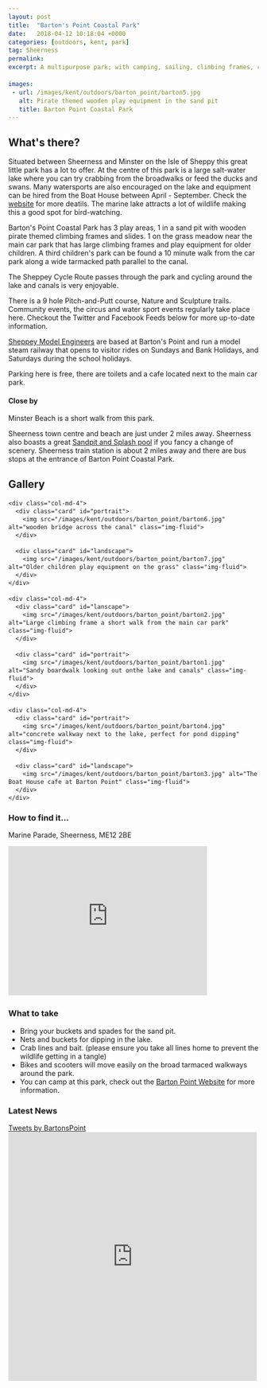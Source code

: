 ```yaml
---
layout: post
title:  "Barton's Point Coastal Park"
date:   2018-04-12 10:18:04 +0000
categories: [outdoors, kent, park]
tag: Sheerness
permalink: 
excerpt: A multipurpose park; with camping, sailing, climbing frames, cycling, and fishing to mention but a few.  There's a lot to do at this great park right by the sea. With a cafe and toilets on site you'll be able to stay all day.

images: 
 - url: /images/kent/outdoors/barton_point/barton5.jpg
   alt: Pirate themed wooden play equipment in the sand pit
   title: Barton Point Coastal Park
---
```


## What's there?
Situated between Sheerness and Minster on the Isle of Sheppy this great little park has a lot to offer.  At the centre of this park is a large salt-water lake where you can try crabbing from the broadwalks or feed the ducks and swans.  Many watersports are also encouraged on the lake and equipment can be hired from the Boat House between April - September.  Check the [website](http://www.bartonspointcoastalpark.co.uk/about/activities/) for more deatils.  The marine lake attracts a lot of wildlife making this a good spot for bird-watching.

Barton's Point Coastal Park has 3 play areas, 1 in a sand pit with wooden pirate themed climbing frames and slides.  1 on the grass meadow near the main car park that has large climbing frames and play equipment for older children.  A third children's park can be found a 10 minute walk from the car park along a wide tarmacked path parallel to the canal.

The Sheppey Cycle Route passes through the park and cycling around the lake and canals is very enjoyable.  

There is a 9 hole Pitch-and-Putt course, Nature and Sculpture trails. Community events, the circus and water sport events regularly take place here.  Checkout the Twitter and Facebook Feeds below for more up-to-date information.

[Sheppey Model Engineers](http://www.sheppeymodelengineering.co.uk/wp/) are based at Barton's Point and run a model steam railway that opens to visitor rides on Sundays and Bank Holidays, and Saturdays during the school holidays.

Parking here is free, there are toilets and a cafe located next to the main car park.

#### Close by

Minster Beach is a short walk from this park. 

Sheerness town centre and beach are just under 2 miles away.  Sheerness also boasts a great [Sandpit and Splash pool](/outdoors/kent/sandpit/park/2018/01/16/sheerness-sandpit.html) if you fancy a change of scenery.  Sheerness train station is about 2 miles away and there are bus stops at the entrance of Barton Point Coastal Park.

## Gallery

<div class="container">

  <div class="row">

    <div class="col-md-4">
      <div class="card" id="portrait">
        <img src="/images/kent/outdoors/barton_point/barton6.jpg" alt="wooden bridge across the canal" class="img-fluid">
      </div>

      <div class="card" id="landscape">
        <img src="/images/kent/outdoors/barton_point/barton7.jpg" alt="Older children play equipment on the grass" class="img-fluid">
      </div>  
    </div>

    <div class="col-md-4">
      <div class="card" id="lanscape">
        <img src="/images/kent/outdoors/barton_point/barton2.jpg" alt="Large climbing frame a short walk from the main car park" class="img-fluid">
      </div>

      <div class="card" id="portrait">
        <img src="/images/kent/outdoors/barton_point/barton1.jpg" alt="Sandy boardwalk looking out onthe lake and canals" class="img-fluid">
      </div>
    </div>

    <div class="col-md-4">
      <div class="card" id="portrait">
        <img src="/images/kent/outdoors/barton_point/barton4.jpg" alt="concrete walkway next to the lake, perfect for pond dipping" class="img-fluid">
      </div>

      <div class="card" id="landscape">
        <img src="/images/kent/outdoors/barton_point/barton3.jpg" alt="The Boat House cafe at Barton Point" class="img-fluid">
      </div>
    </div>

  </div>      
</div>


### How to find it...
Marine Parade, Sheerness, ME12 2BE

<iframe src="https://www.google.com/maps/embed?pb=!1m18!1m12!1m3!1d4974.249901469156!2d0.7843084169729787!3d51.437499138066194!2m3!1f0!2f0!3f0!3m2!1i1024!2i768!4f13.1!3m3!1m2!1s0x47d9299aace0e36d%3A0xd68dbd3058d58849!2sBarton&#39;s+Point+Coastal+Park!5e0!3m2!1sen!2suk!4v1523541085391" width="400" height="300" frameborder="0" style="border:0" allowfullscreen></iframe>

### What to take

* Bring your buckets and spades for the sand pit.
* Nets and buckets for dipping in the lake.
* Crab lines and bait. (please ensure you take all lines home to prevent the wildlife getting in a tangle)
* Bikes and scooters will move easily on the broad tarmaced walkways around the park.
* You can camp at this park, check out the [Barton Point Website](http://www.bartonspointcoastalpark.co.uk/about/camping/) for more information.

### Latest News

<div class="container">
  <div class="row">
    <div class="col-md-6">
      <div class="card">
        <a class="twitter-timeline" data-width="500" data-height="500" href="https://twitter.com/BartonsPoint?ref_src=twsrc%5Etfw">Tweets by BartonsPoint</a> <script async src="https://platform.twitter.com/widgets.js" charset="utf-8"></script>
      </div>
    </div>
    <div class="col-md-6">
      <div class="card">
      <iframe src="https://www.facebook.com/plugins/page.php?href=https%3A%2F%2Fwww.facebook.com%2Fbartonspoint.park&tabs=timeline&width=500&height=500&small_header=true&adapt_container_width=true&hide_cover=false&show_facepile=false&appId" width="500" height="500" style="border:none;overflow:hidden" scrolling="no" frameborder="0" allowTransparency="true"></iframe>
      </div>
    </div>
  </div>
</div>

